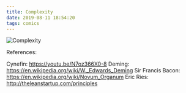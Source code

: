```yaml
---
title: Complexity
date: 2019-08-11 18:54:20
tags: comics
---
```


![Complexity](/images/complexity.jpg)

References:

Cynefin: https://youtu.be/N7oz366X0-8
Deming: https://en.wikipedia.org/wiki/W._Edwards_Deming
Sir Francis Bacon: https://en.wikipedia.org/wiki/Novum_Organum
Eric Ries: http://theleanstartup.com/principles
